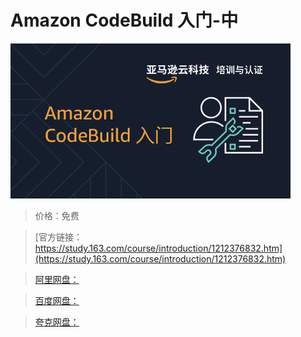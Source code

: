 # Amazon CodeBuild 入门-中

![img](../../../assets/study163/free/4e8684c7b10542e59aa2263f7cc9f751.png)

> 价格：免费

> [官方链接：https://study.163.com/course/introduction/1212376832.htm](https://study.163.com/course/introduction/1212376832.htm)

> [阿里网盘：]()

> [百度网盘：]()

> [夸克网盘：]()
